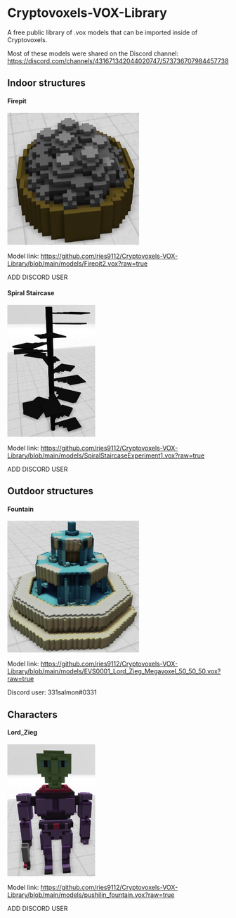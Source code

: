 # Cryptovoxels-VOX-Library
A free public library of .vox models that can be imported inside of Cryptovoxels.

Most of these models were shared on the Discord channel: https://discord.com/channels/431671342044020747/573736707984457738







## Indoor structures

#### Firepit

<img src="screenshots/firepit.jpg" width="300px" height="300px">

Model link: https://github.com/ries9112/Cryptovoxels-VOX-Library/blob/main/models/Firepit2.vox?raw=true

ADD DISCORD USER


#### Spiral Staircase

<img src="screenshots/spiral_staircases.jpg" width="200px" height="300px">

Model link: https://github.com/ries9112/Cryptovoxels-VOX-Library/blob/main/models/SpiralStaircaseExperiment1.vox?raw=true

ADD DISCORD USER



## Outdoor structures

#### Fountain

<img src="screenshots/fountain.jpg" width="300px" height="300px">

Model link: https://github.com/ries9112/Cryptovoxels-VOX-Library/blob/main/models/EVS0001_Lord_Zieg_Megavoxel_50_50_50.vox?raw=true

Discord user: 331salmon#0331



## Characters

#### Lord_Zieg

<img src="screenshots/Lord_Zieg.jpg" width="200px" height="300px">

Model link: https://github.com/ries9112/Cryptovoxels-VOX-Library/blob/main/models/pushilin_fountain.vox?raw=true

ADD DISCORD USER

